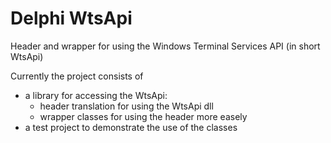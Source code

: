 # Delphi WtsApi
Header and wrapper for using the Windows Terminal Services API (in short WtsApi)

Currently the project consists of
- a library for accessing the WtsApi:
  * header translation for using the WtsApi dll
  * wrapper classes for using the header more easely
- a test project to demonstrate the use of the classes
